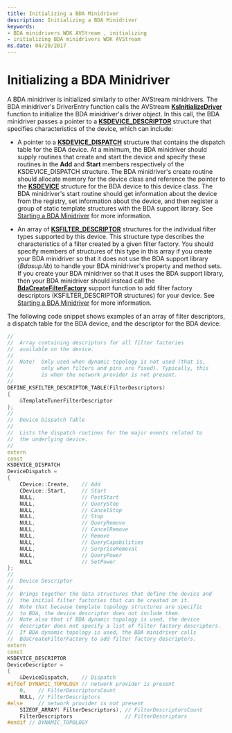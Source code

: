 ```yaml
---
title: Initializing a BDA Minidriver
description: Initializing a BDA Minidriver
keywords:
- BDA minidrivers WDK AVStream , initializing
- initializing BDA minidrivers WDK AVStream
ms.date: 04/20/2017
---
```


# Initializing a BDA Minidriver





A BDA minidriver is initialized similarly to other AVStream minidrivers. The BDA minidriver's DriverEntry function calls the AVStream [**KsInitializeDriver**](/windows-hardware/drivers/ddi/ks/nf-ks-ksinitializedriver) function to initialize the BDA minidriver's driver object. In this call, the BDA minidriver passes a pointer to a [**KSDEVICE\_DESCRIPTOR**](/windows-hardware/drivers/ddi/ks/ns-ks-_ksdevice_descriptor) structure that specifies characteristics of the device, which can include:

-   A pointer to a [**KSDEVICE\_DISPATCH**](/windows-hardware/drivers/ddi/ks/ns-ks-_ksdevice_dispatch) structure that contains the dispatch table for the BDA device. At a minimum, the BDA minidriver should supply routines that create and start the device and specify these routines in the **Add** and **Start** members respectively of the KSDEVICE\_DISPATCH structure. The BDA minidriver's create routine should allocate memory for the device class and reference the pointer to the [**KSDEVICE**](/windows-hardware/drivers/ddi/ks/ns-ks-_ksdevice) structure for the BDA device to this device class. The BDA minidriver's start routine should get information about the device from the registry, set information about the device, and then register a group of static template structures with the BDA support library. See [Starting a BDA Minidriver](starting-a-bda-minidriver.md) for more information.

-   An array of [**KSFILTER\_DESCRIPTOR**](/windows-hardware/drivers/ddi/ks/ns-ks-_ksfilter_descriptor) structures for the individual filter types supported by this device. This structure type describes the characteristics of a filter created by a given filter factory. You should specify members of structures of this type in this array if you create your BDA minidriver so that it does not use the BDA support library (*Bdasup.lib*) to handle your BDA minidriver's property and method sets. If you create your BDA minidriver so that it uses the BDA support library, then your BDA minidriver should instead call the [**BdaCreateFilterFactory**](/windows-hardware/drivers/ddi/bdasup/nf-bdasup-bdacreatefilterfactory) support function to add filter factory descriptors (KSFILTER\_DESCRIPTOR structures) for your device. See [Starting a BDA Minidriver](starting-a-bda-minidriver.md) for more information.

The following code snippet shows examples of an array of filter descriptors, a dispatch table for the BDA device, and the descriptor for the BDA device:

```cpp
//
//  Array containing descriptors for all filter factories
//  available on the device.
//
//  Note!  Only used when dynamic topology is not used (that is, 
//         only when filters and pins are fixed). Typically, this 
//         is when the network provider is not present.
//
DEFINE_KSFILTER_DESCRIPTOR_TABLE(FilterDescriptors)
{
    &TemplateTunerFilterDescriptor
};
//
//  Device Dispatch Table
//
//  Lists the dispatch routines for the major events related to 
//  the underlying device.
//
extern
const
KSDEVICE_DISPATCH
DeviceDispatch =
{
    CDevice::Create,    // Add
    CDevice::Start,     // Start
    NULL,               // PostStart
    NULL,               // QueryStop
    NULL,               // CancelStop
    NULL,               // Stop
    NULL,               // QueryRemove
    NULL,               // CancelRemove
    NULL,               // Remove
    NULL,               // QueryCapabilities
    NULL,               // SurpriseRemoval
    NULL,               // QueryPower
    NULL                // SetPower
};
//
//  Device Descriptor
//
//  Brings together the data structures that define the device and
//  the initial filter factories that can be created on it.
//  Note that because template topology structures are specific 
//  to BDA, the device descriptor does not include them.
//  Note also that if BDA dynamic topology is used, the device 
//  descriptor does not specify a list of filter factory descriptors.
//  If BDA dynamic topology is used, the BDA minidriver calls 
//  BdaCreateFilterFactory to add filter factory descriptors. 
extern
const
KSDEVICE_DESCRIPTOR
DeviceDescriptor =
{
    &DeviceDispatch,    // Dispatch
#ifdef DYNAMIC_TOPOLOGY // network provider is present
    0,    // FilterDescriptorsCount
    NULL, // FilterDescriptors
#else     // network provider is not present
    SIZEOF_ARRAY( FilterDescriptors), // FilterDescriptorsCount
    FilterDescriptors                 // FilterDescriptors
#endif // DYNAMIC_TOPOLOGY
```

 

